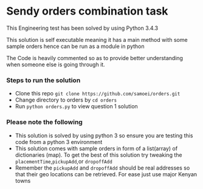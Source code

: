 # Sendy orders combination task #

This Engineering test has been solved by using Python 3.4.3

This solution is self executable meaning it has a main method with some sample orders hence can be run as a module in python

The Code is heavily commented so as to provide better understanding when someone else is going through it.



### Steps to run the solution ###

* Clone this repo `git clone https://github.com/samoei/orders.git`
* Change directory to orders by `cd orders`
* Run `python orders.py` to view question 1 solution

### Please note the following ###
* This solution is solved by using python 3 so ensure you are testing this code from a python 3 environment
* This solution comes with sample orders in form of a list(array) of dictionaries (map). To get the best of this solution try tweaking the `placementTime`,`pickupAdd`,or `dropoffAdd`
* Remember the `pickupAdd` and `dropoffAdd` should be real addresses so that their geo locations can be retrieved. For ease just use major Kenyan towns 
